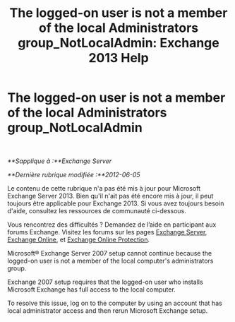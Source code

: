 ﻿---
title: 'The logged-on user is not a member of the local Administrators group_NotLocalAdmin: Exchange 2013 Help'
TOCTitle: The logged-on user is not a member of the local Administrators group_NotLocalAdmin
ms:assetid: d06f0894-b139-49ba-afe3-f58d3bd28e32
ms:mtpsurl: https://technet.microsoft.com/fr-fr/library/ms.exch.setupreadiness.notlocaladmin(v=EXCHG.150)
ms:contentKeyID: 50479215
ms.date: 04/24/2018
mtps_version: v=EXCHG.150
ms.translationtype: HT
---

# The logged-on user is not a member of the local Administrators group\_NotLocalAdmin

 

_**Sapplique à :**Exchange Server_

_**Dernière rubrique modifiée :**2012-06-05_

Le contenu de cette rubrique n'a pas été mis à jour pour Microsoft Exchange Server 2013. Bien qu'il n'ait pas été encore mis à jour, il peut toujours être applicable pour Exchange 2013. Si vous avez toujours besoin d'aide, consultez les ressources de communauté ci-dessous.

Vous rencontrez des difficultés ? Demandez de l’aide en participant aux forums Exchange. Visitez les forums sur les pages [Exchange Server](https://go.microsoft.com/fwlink/p/?linkid=60612), [Exchange Online](https://go.microsoft.com/fwlink/p/?linkid=267542), et [Exchange Online Protection](https://go.microsoft.com/fwlink/p/?linkid=285351).

Microsoft® Exchange Server 2007 setup cannot continue because the logged-on user is not a member of the local computer's administrators group.

Exchange 2007 setup requires that the logged-on user who installs Microsoft Exchange has full access to the local computer.

To resolve this issue, log on to the computer by using an account that has local administrator access and then rerun Microsoft Exchange setup.

